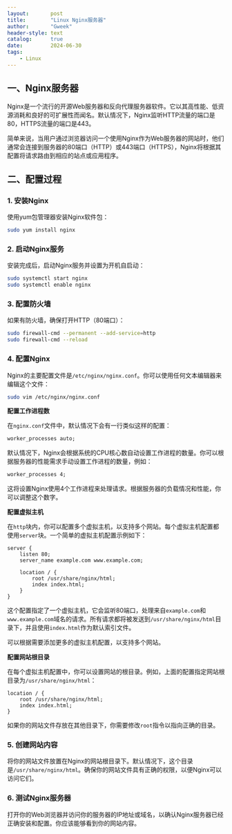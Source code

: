 ```yaml
---
layout:       post
title:        "Linux Nginx服务器"
author:       "Gweek"
header-style: text
catalog:      true
date:         2024-06-30
tags:
    - Linux
---
```




## 一、Nginx服务器

Nginx是一个流行的开源Web服务器和反向代理服务器软件。它以其高性能、低资源消耗和良好的可扩展性而闻名。默认情况下，Nginx监听HTTP流量的端口是80，HTTPS流量的端口是443。

简单来说，当用户通过浏览器访问一个使用Nginx作为Web服务器的网站时，他们通常会连接到服务器的80端口（HTTP）或443端口（HTTPS），Nginx将根据其配置将请求路由到相应的站点或应用程序。

## 二、配置过程

### 1. 安装Nginx

使用yum包管理器安装Nginx软件包：

```bash
sudo yum install nginx
```

### 2. 启动Nginx服务

安装完成后，启动Nginx服务并设置为开机自启动：

```bash
sudo systemctl start nginx
sudo systemctl enable nginx
```

### 3. 配置防火墙

如果有防火墙，确保打开HTTP（80端口）：

```bash
sudo firewall-cmd --permanent --add-service=http
sudo firewall-cmd --reload
```

### 4. 配置Nginx

Nginx的主要配置文件是`/etc/nginx/nginx.conf`。你可以使用任何文本编辑器来编辑这个文件：

```bash
sudo vim /etc/nginx/nginx.conf
```

**配置工作进程数**

在`nginx.conf`文件中，默认情况下会有一行类似这样的配置：

```makefile
worker_processes auto;
```

默认情况下，Nginx会根据系统的CPU核心数自动设置工作进程的数量。你可以根据服务器的性能需求手动设置工作进程的数量，例如：

```makefile
worker_processes 4;
```

这将设置Nginx使用4个工作进程来处理请求。根据服务器的负载情况和性能，你可以调整这个数字。

**配置虚拟主机**

在`http`块内，你可以配置多个虚拟主机，以支持多个网站。每个虚拟主机配置都使用`server`块。一个简单的虚拟主机配置示例如下：

```
server {
    listen 80;
    server_name example.com www.example.com;

    location / {
        root /usr/share/nginx/html;
        index index.html;
    }
}
```

这个配置指定了一个虚拟主机，它会监听80端口，处理来自`example.com`和`www.example.com`域名的请求。所有请求都将被发送到`/usr/share/nginx/html`目录下，并且使用`index.html`作为默认索引文件。

可以根据需要添加更多的虚拟主机配置，以支持多个网站。

**配置网站根目录**

在每个虚拟主机配置中，你可以设置网站的根目录。例如，上面的配置指定网站根目录为`/usr/share/nginx/html`：

```
location / {
    root /usr/share/nginx/html;
    index index.html;
}
```

如果你的网站文件存放在其他目录下，你需要修改`root`指令以指向正确的目录。

### 5. 创建网站内容

将你的网站文件放置在Nginx的网站根目录下。默认情况下，这个目录是`/usr/share/nginx/html`。确保你的网站文件具有正确的权限，以便Nginx可以访问它们。

### 6. 测试Nginx服务器

打开你的Web浏览器并访问你的服务器的IP地址或域名，以确认Nginx服务器已经正确安装和配置。你应该能够看到你的网站内容。
